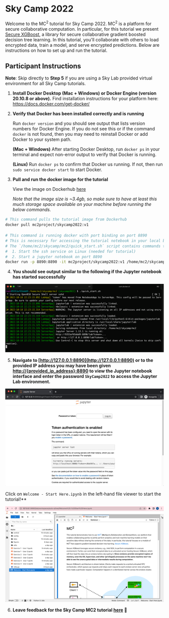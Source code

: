 # Sky Camp 2022

Welcome to the MC<sup>2</sup> tutorial for Sky Camp 2022. MC<sup>2</sup> is a platform for secure collaborative computation. In particular, for this tutorial we present [Secure XGBoost](https://github.com/mc2-project/secure-xgboost), a library for secure collaborative gradient boosted decision tree learning. In this tutorial, you'll collaborate with others to load encrypted data, train a model, and serve encrypted predictions. Below are instructions on how to set up and run the tutorial.

## Participant Instructions
**Note**: Skip directly to __Step 5__ if you are using a Sky Lab provided virtual environment for all Sky Camp tutorials.

1. **Install Docker Desktop (Mac + Windows) or Docker Engine (version 20.10.8 or above).** Find installation instructions for your platform here: https://docs.docker.com/get-docker/

1. **Verify that Docker has been installed correctly and is running**
    
    Run `docker version` and you should see output that lists version numbers for Docker Engine. If you do not see this or if the command `docker` is not found, then you may need to reinstall Docker or add Docker to your system path.
    
    **(Mac + Windows)** After starting Docker Desktop, run `docker ps` in your terminal and expect non-error output to verify that Docker is running.
    
    **(Linux)** Run `docker ps` to confirm that Docker us running. If not, then run `sudo service docker start` to start Docker.


1. **Pull and run the docker image for the tutorial**
    
    View the image on Dockerhub [here](https://hub.docker.com/repository/docker/mc2project/skycamp2022/general)
    
    *Note that the image size is ~3.4gb, so make sure to have at least this much storage space available on your machine before running the below commands.*
    

```bash
# This command pulls the tutorial image from Dockerhub
docker pull mc2project/skycamp2022:v1

# This command is running docker with port binding on port 8890
# This is necessary for accessing the tutorial notebook in your local browser
# The `/home/mc2/skycamp/mc2/quick_start.sh` script contains commands to:
#  1. Start the ssh service on Linux (needed for tutorial)
#  2. Start a jupyter notebook on port 8890
docker run -p 8890:8890 -it mc2project/skycamp2022:v1 /home/mc2/skycamp/mc2/quick_start.sh
```

4. **You should see output similar to the following if the Jupyter notebook has started successfully**

![terminal](./assets/terminal.png)

5. **Navigate to [http://127.0.0.1:8890](http://127.0.0.1:8890) or to the provided IP address you may have been given [http://{provided_ip_address}:8890](http://127.0.0.1:8890) to view the Jupyter notebook interface and enter the password `SkyCamp2022` to access the Jupyter Lab environment.**

![jupyter](./assets/jupyter_token.png)

Click on `Welcome - Start Here.ipynb` in the left-hand file viewer to start the tutorial!**

![jupyter](./assets/jupyter_lab.png)

6. **Leave feedback for the Sky Camp MC2 tutorial [here](https://forms.gle/mRZNqMHa9Xgcrg9F6) 🙏**
